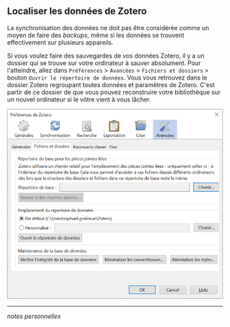## Localiser les données de Zotero

La synchronisation des données ne doit pas être considérée comme un moyen de faire des *backups*, même si les données se trouvent effectivement sur plusieurs appareils.

Si vous voulez faire des sauvegardes de vos données Zotero, il y a un dossier qui se trouve sur votre ordinateur à sauver absolument. Pour l'atteindre, allez dans `Préférences` > `Avancées` > `Fichiers et dossiers` > bouton `Ouvrir le répertoire de données`. Vous vous retrouvez dans le dossier Zotero regroupant toutes données et paramètres de Zotero. C'est  partir de ce dossier de que vous pouvez reconstruire votre bibliothèque sur un nouvel ordinateur si le vôtre vient à vous lâcher.

![](img/parametrer-avances.PNG)

---

*notes personnelles*
